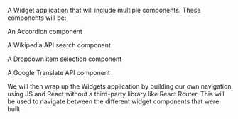 A Widget application that will include multiple components. These components will be:

An Accordion component

A Wikipedia API search component

A Dropdown item selection component

A Google Translate API component

We will then wrap up the Widgets application by building our own navigation using JS and React without a third-party library like React Router. This will be used to navigate between the different widget components that were built.